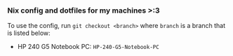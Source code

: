 ### Nix config and dotfiles for my machines >:3

To use the config, run `git checkout <branch>` where `branch` is a branch that is listed below:
 - HP 240 G5 Notebook PC: `HP-240-G5-Notebook-PC`
